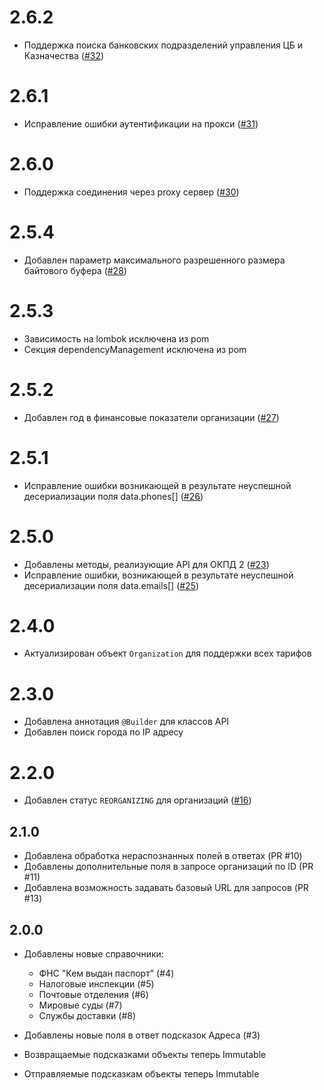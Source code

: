 # 2.6.2

- Поддержка поиска банковских подразделений управления ЦБ и Казначества ([#32](https://github.com/KuliginStepan/dadata-client/pull/32))


# 2.6.1

- Исправление ошибки аутентификации на прокси ([#31](https://github.com/KuliginStepan/dadata-client/pull/31))

# 2.6.0

- Поддержка соединения через proxy сервер ([#30](https://github.com/KuliginStepan/dadata-client/pull/30))

# 2.5.4

- Добавлен параметр максимального разрешенного размера байтового
  буфера ([#28](https://github.com/KuliginStepan/dadata-client/pull/28))

# 2.5.3

- Зависимость на lombok исключена из pom
- Секция dependencyManagement исключена из pom

# 2.5.2

- Добавлен год в финансовые показатели организации ([#27](https://github.com/KuliginStepan/dadata-client/pull/27))

# 2.5.1

- Исправление ошибки возникающей в результате неуспешной десериализации поля data.phones[] ([#26](https://github.com/KuliginStepan/dadata-client/pull/26))

# 2.5.0

- Добавлены методы, реализующие API для ОКПД 2 ([#23](https://github.com/KuliginStepan/dadata-client/pull/23))
- Исправление ошибки, возникающей в результате неуспешной десериализации поля data.emails[] ([#25](https://github.com/KuliginStepan/dadata-client/pull/25))

# 2.4.0

- Актуализирован объект `Organization` для поддержки всех тарифов

# 2.3.0

- Добавлена аннотация `@Builder` для классов API
- Добавлен поиск города по IP адресу

# 2.2.0

- Добавлен статус `REORGANIZING` для организаций ([#16](https://github.com/KuliginStepan/dadata-client/pull/16))

## 2.1.0

- Добавлена обработка нераспознанных полей в ответах (PR #10)
- Добавлены дополнительные поля в запросе организаций по ID (PR #11)
- Добавлена возможность задавать базовый URL для запросов (PR #13)

## 2.0.0

- Добавлены новые справочники:
  - ФНС "Кем выдан паспорт" (#4)
  - Налоговые инспекции (#5)
  - Почтовые отделения (#6)
  - Мировые суды (#7)
  - Службы доставки (#8)

- Добавлены новые поля в ответ подсказок Адреса (#3)

- Возвращаемые подсказками объекты теперь Immutable
- Отправляемые подсказкам объекты теперь Immutable
